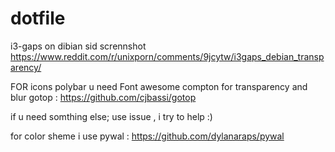 # dotfile
i3-gaps on dibian sid
scrennshot 
https://www.reddit.com/r/unixporn/comments/9jcytw/i3gaps_debian_transparency/

FOR icons polybar u need Font awesome 
compton for transparency and blur
gotop : https://github.com/cjbassi/gotop

if u need somthing else; use issue , i try to help :)

for color sheme i use pywal :  https://github.com/dylanaraps/pywal
